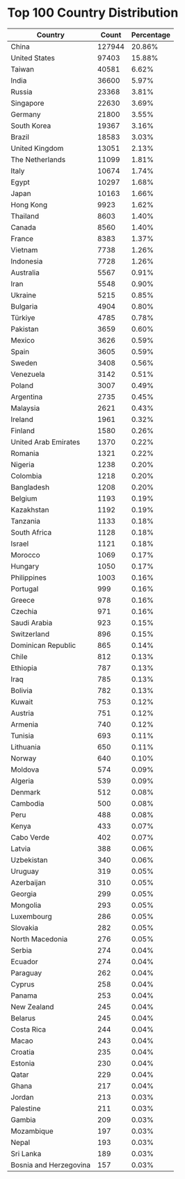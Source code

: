 # Top 100 Country Distribution
| Country | Count | Percentage |
|----|----|----|
| China | 127944 | 20.86% |
| United States | 97403 | 15.88% |
| Taiwan | 40581 | 6.62% |
| India | 36600 | 5.97% |
| Russia | 23368 | 3.81% |
| Singapore | 22630 | 3.69% |
| Germany | 21800 | 3.55% |
| South Korea | 19367 | 3.16% |
| Brazil | 18583 | 3.03% |
| United Kingdom | 13051 | 2.13% |
| The Netherlands | 11099 | 1.81% |
| Italy | 10674 | 1.74% |
| Egypt | 10297 | 1.68% |
| Japan | 10163 | 1.66% |
| Hong Kong | 9923 | 1.62% |
| Thailand | 8603 | 1.40% |
| Canada | 8560 | 1.40% |
| France | 8383 | 1.37% |
| Vietnam | 7738 | 1.26% |
| Indonesia | 7728 | 1.26% |
| Australia | 5567 | 0.91% |
| Iran | 5548 | 0.90% |
| Ukraine | 5215 | 0.85% |
| Bulgaria | 4904 | 0.80% |
| Türkiye | 4785 | 0.78% |
| Pakistan | 3659 | 0.60% |
| Mexico | 3626 | 0.59% |
| Spain | 3605 | 0.59% |
| Sweden | 3408 | 0.56% |
| Venezuela | 3142 | 0.51% |
| Poland | 3007 | 0.49% |
| Argentina | 2735 | 0.45% |
| Malaysia | 2621 | 0.43% |
| Ireland | 1961 | 0.32% |
| Finland | 1580 | 0.26% |
| United Arab Emirates | 1370 | 0.22% |
| Romania | 1321 | 0.22% |
| Nigeria | 1238 | 0.20% |
| Colombia | 1218 | 0.20% |
| Bangladesh | 1208 | 0.20% |
| Belgium | 1193 | 0.19% |
| Kazakhstan | 1192 | 0.19% |
| Tanzania | 1133 | 0.18% |
| South Africa | 1128 | 0.18% |
| Israel | 1121 | 0.18% |
| Morocco | 1069 | 0.17% |
| Hungary | 1050 | 0.17% |
| Philippines | 1003 | 0.16% |
| Portugal | 999 | 0.16% |
| Greece | 978 | 0.16% |
| Czechia | 971 | 0.16% |
| Saudi Arabia | 923 | 0.15% |
| Switzerland | 896 | 0.15% |
| Dominican Republic | 865 | 0.14% |
| Chile | 812 | 0.13% |
| Ethiopia | 787 | 0.13% |
| Iraq | 785 | 0.13% |
| Bolivia | 782 | 0.13% |
| Kuwait | 753 | 0.12% |
| Austria | 751 | 0.12% |
| Armenia | 740 | 0.12% |
| Tunisia | 693 | 0.11% |
| Lithuania | 650 | 0.11% |
| Norway | 640 | 0.10% |
| Moldova | 574 | 0.09% |
| Algeria | 539 | 0.09% |
| Denmark | 512 | 0.08% |
| Cambodia | 500 | 0.08% |
| Peru | 488 | 0.08% |
| Kenya | 433 | 0.07% |
| Cabo Verde | 402 | 0.07% |
| Latvia | 388 | 0.06% |
| Uzbekistan | 340 | 0.06% |
| Uruguay | 319 | 0.05% |
| Azerbaijan | 310 | 0.05% |
| Georgia | 299 | 0.05% |
| Mongolia | 293 | 0.05% |
| Luxembourg | 286 | 0.05% |
| Slovakia | 282 | 0.05% |
| North Macedonia | 276 | 0.05% |
| Serbia | 274 | 0.04% |
| Ecuador | 274 | 0.04% |
| Paraguay | 262 | 0.04% |
| Cyprus | 258 | 0.04% |
| Panama | 253 | 0.04% |
| New Zealand | 245 | 0.04% |
| Belarus | 245 | 0.04% |
| Costa Rica | 244 | 0.04% |
| Macao | 243 | 0.04% |
| Croatia | 235 | 0.04% |
| Estonia | 230 | 0.04% |
| Qatar | 229 | 0.04% |
| Ghana | 217 | 0.04% |
| Jordan | 213 | 0.03% |
| Palestine | 211 | 0.03% |
| Gambia | 209 | 0.03% |
| Mozambique | 197 | 0.03% |
| Nepal | 193 | 0.03% |
| Sri Lanka | 189 | 0.03% |
| Bosnia and Herzegovina | 157 | 0.03% |
